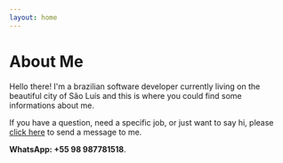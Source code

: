 ```yaml
---
layout: home
---
```

# About Me

Hello there! I'm a brazilian software developer currently living on the beautiful city of São Luís and this is where you could find some informations about me.

If you have a question, need a specific job, or just want to say hi, please [click here](mailto:bruno.carvalho@hotmail.de) to send a message to me.

**WhatsApp: +55 98 987781518**.
